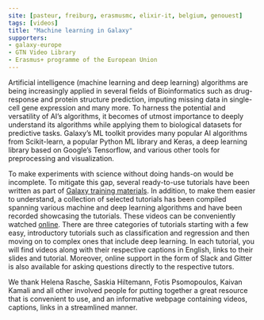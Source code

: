 ```yaml
---
site: [pasteur, freiburg, erasmusmc, elixir-it, belgium, genouest]
tags: [videos]
title: "Machine learning in Galaxy" 
supporters:
- galaxy-europe
- GTN Video Library
- Erasmus+ programme of the European Union
---
```


Artificial intelligence (machine learning and deep learning) algorithms are being increasingly applied in several fields of Bioinformatics such as drug-response 
and protein structure prediction, imputing missing data in single-cell gene expression and many more. To harness the potential and versatility of AI’s algorithms, 
it becomes of utmost importance to deeply understand its algorithms while applying them to biological datasets for predictive tasks. Galaxy’s ML toolkit provides many popular AI algorithms from Scikit-learn, a popular Python ML library and Keras, a deep learning library based on Google’s Tensorflow, and various other tools for preprocessing and visualization.

To make experiments with science without doing hands-on would be incomplete. To mitigate this gap, several ready-to-use tutorials have been written as part of [Galaxy training materials](https://training.galaxyproject.org/). In addition, to make them easier to understand, a collection of selected tutorials has been compiled spanning various machine and deep learning algorithms and have been recorded showcasing the tutorials. These videos can be conveniently watched [online](https://gallantries.github.io/video-library/modules/machine-learning). There are three categories of tutorials starting with a few easy, introductory tutorials such as classification and regression and then moving on to complex ones that include deep learning. In each tutorial, you will find videos along with their respective captions in English, links to their slides and tutorial. Moreover, online support in the form of Slack and Gitter is also available for asking questions directly to the respective tutors.

We thank Helena Rasche, Saskia Hiltemann, Fotis Psomopoulos, Kaivan Kamali and all other involved people for putting together a great resource that is convenient to use, and an informative webpage containing videos, captions, links in a streamlined manner.
